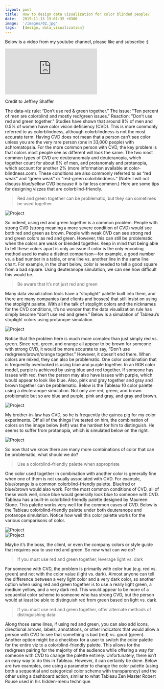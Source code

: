 ```yaml
---
layout: post
title:  How to design data visualization for color blinded people?
date:   2019-11-13 15:01:35 +0300
image:  '/images/02.jpg'
tags:   [design, data_visualization]
---
```

Below is a video from my youtube channel, please like and subscribe :)
<p><iframe src="https://www.youtube.com/embed/J7LCT7Qe4Ws" frameborder="0" allowfullscreen></iframe></p>

Credit to Jeffrey Shaffer

The data-viz rule: “Don’t use red & green together.” The issue: "Ten percent of men are colorblind and mostly red/green issues." Reaction: "Don't use red and green together." Studies have shown that around 8% of men and 0.5% of women have color vision deficiency (CVD). This is more commonly referred to as colorblindness, although colorblindness is not the most accurate term. Having CVD does not mean that a person can’t see color unless you are the very rare person (one in 33,000 people) with achromatopsia. For the more common person with CVD, the key problem is that colors most people see as different will look the same. The two most common types of CVD are deuteranomaly and deuteranopia, which together count for about 6% of men, and protanomaly and protanopia, which account for another 2% (more information available at color-blindness.com). These conditions are also commonly referred to as “red weak” and “green weak” or “red-green colorblindness.” (Note: I will not discuss blue/yellow CVD because it is far less common.) Here are some tips for designing vizzes that are colorblind-friendly.


> Red and green together can be problematic, but they can sometimes be used together

<div class="gallery-box">
  <div class="gallery">
    <img src="/images/project-5.jpg" alt="Project">
  </div>
</div>

So indeed, using red and green together is a common problem. People with strong CVD (strong meaning a more severe condition of CVD) would see both red and green as brown. People with weak CVD can see strong red and green colors as red and green. However, this can still be problematic when the colors are weak or blended together. Keep in mind that being able to tell these colors apart is only an issue if color is the only encoding method used to make a distinct comparison—for example, a good number vs. a bad number in a table, or one line vs. another line in the same line chart. For example, in the chart below, color is needed to tell a good square from a bad square. Using deuteranope simulation, we can see how difficult this would be.

> Be aware that it’s not just red and green

Many data visualization tools have a “stoplight” palette built into them, and there are many companies (and clients and bosses) that still insist on using the stoplight palette. With all the talk of stoplight colors and the nicknames for the CVD conditions, it’s no wonder that the data visualization rule has simply become “don’t use red and green.” Below is a simulation of Tableau’s stoplight colors using protanope simulation.

<div class="gallery-box">
  <div class="gallery">
    <img src="/images/project-5.jpg" alt="Project">
  </div>
</div>

Notice that the problem here is much more complex than just simply red vs. green. Since red, green, and orange all appear to be brown for someone with strong CVD, it would be more accurate to say, “Don't use red/green/brown/orange together.” However, it doesn’t end there. When colors are mixed, they can also be problematic. One color combination that is frequently overlooked is using blue and purple together. In an RGB color model, purple is achieved by using blue and red together. If someone has issues with red, then the person may also have issues with purple, which would appear to look like blue. Also, pink and gray together and gray and brown together can be problematic. Below is the Tableau 10 color palette using a deuteranope simulation. Not only are red, green, and brown problematic but so are blue and purple, pink and gray, and gray and brown.

<div class="gallery-box">
  <div class="gallery">
    <img src="/images/project-5.jpg" alt="Project">
  </div>
</div>

My brother-in-law has CVD, so he is frequently the guinea pig for my color experiments. Off all of the things I’ve tested on him, the combination of colors on the image below (left) was the hardest for him to distinguish. He seems to suffer from protanopia, which is simulated below on the right.

<div class="gallery-box">
  <div class="gallery">
    <img src="/images/project-5.jpg" alt="Project">
  </div>
</div>

So now that we know there are many more combinations of color that can be problematic, what should we do?

> Use a colorblind-friendly palette when appropriate

One color used together in combination with another color is generally fine when one of them is not usually associated with CVD. For example, blue/orange is a common colorblind-friendly palette. Blue/red or blue/brown would also work. For the most common conditions of CVD, all of these work well, since blue would generally look blue to someone with CVD. Tableau has a built-in colorblind-friendly palette designed by Maureen Stone. This palette works very well for the common cases of CVD. Below is the Tableau colorblind-friendly palette under both deuteranope and protanope simulation. Notice how well this color palette works for the various comparisons of color.

<div class="gallery-box">
  <div class="gallery">
    <img src="/images/project-5.jpg" alt="Project">
  </div>
</div>

<div class="gallery-box">
  <div class="gallery">
    <img src="/images/project-5.jpg" alt="Project">
  </div>
</div>

Maybe it’s the boss, the client, or even the company colors or style guide that requires you to use red and green. So now what can we do?


> If you must use red and green together, leverage light vs. dark

For someone with CVD, the problem is primarily with color hue (e.g. red vs. green) and not with the color value (light vs. dark). Almost anyone can tell the difference between a very light color and a very dark color, so another option when using red and green together is to use a really light green, a medium yellow, and a very dark red. This would appear to be more of a sequential color scheme to someone who has strong CVD, but the person would at least be able to distinguish red from green based on light vs. dark.


> If you must use red and green together, offer alternate methods of distinguishing data

Along those same lines, if using red and green, you can also add icons, directional arrows, labels, annotations, or other indicators that would allow a person with CVD to see that something is bad (red) vs. good (green). Another option might be a checkbox for a user to switch the color palette for the entire viz to a colorblind-friendly palette. This allows for the red/green pairing for the majority of the audience while offering a way for someone with CVD to change the palette entirely. Unfortunately, there isn’t an easy way to do this in Tableau. However, it can certainly be done. Below are two examples, one using a parameter to change the color palette (using both a sequential and categorical color scheme with transparency) and the other using a dashboard action, similar to what Tableau Zen Master Robert Rouse used in his hidden-menu technique.


<div class='tableauPlaceholder' id='viz1640768668519' style='position: relative'>
<object class='tableauViz'  style='display:none;'>
<param name='host_url' value='https%3A%2F%2Fpublic.tableau.com%2F' />
<param name='embed_code_version' value='3' /> 
<param name='path' value='views&#47;ColorblindMapSwapper&#47;ColorSwapParameter?:embed=y&amp;:toolbar=yes&amp;:loadOrderID=0&amp;:display_count=yes&amp;:showTabs=y&amp;:tabs=yes' /> 
<param name='toolbar' value='yes' />
<param name='animate_transition' value='yes' />
<param name='display_static_image' value='yes' />
<param name='display_spinner' value='yes' />
<param name='display_overlay' value='yes' />
<param name='display_count' value='yes' /><param name='tabs' value='yes' />
<param name='showTabs' value='y' />
</object></div>               
<script type='text/javascript'>
var divElement = document.getElementById('viz1640768668519'); 
var vizElement = divElement.getElementsByTagName('object')[0];
vizElement.style.width='440px';vizElement.style.height='550px'; 
var scriptElement = document.createElement('script');   
scriptElement.src = 'https://public.tableau.com/javascripts/api/viz_v1.js';
vizElement.parentNode.insertBefore(scriptElement, vizElement); 
</script>


